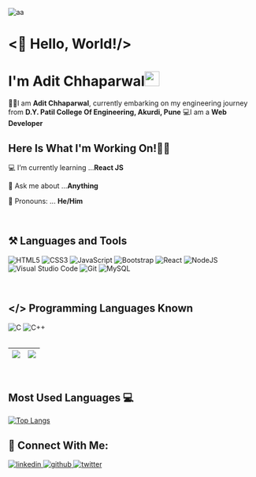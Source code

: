 ![aa](https://user-images.githubusercontent.com/69143883/126328377-3fe143c1-a115-4f16-80d0-811e84bd06c1.jpg)

# <👋 Hello, World!/><br>
# I'm Adit Chhaparwal<img src="https://raw.githubusercontent.com/MartinHeinz/MartinHeinz/master/wave.gif" width="30px"> 
👨‍🎓I am <b>Adit Chhaparwal</b>, currently embarking on my engineering journey from <b>D.Y. Patil College Of Engineering, Akurdi, Pune</b>
💻I am a <b>Web Developer</b> <br>



## Here Is What I'm Working On!👨‍💻

  💻 I’m currently learning ...<strong>React JS</strong>

  🤔 Ask me about ...<strong>Anything</strong>
  
  👦 Pronouns: ... <strong>He/Him</strong>
    
 
 <br>
  
  ## ⚒ Languages and Tools
   <img alt="HTML5" src="https://img.shields.io/badge/html5-f46f36.svg?style=for-the-badge&logo=html5&logoColor=white"/>  <img alt="CSS3" src="https://img.shields.io/badge/css3-f46f36.svg?style=for-the-badge&logo=css3&logoColor=white"/>  <img alt="JavaScript" src="https://img.shields.io/badge/javascript-f46f36.svg?style=for-the-badge&logo=javascript&logoColor=white"/> <img alt="Bootstrap" src="https://img.shields.io/badge/bootstrap-f46f36.svg?style=for-the-badge&logo=bootstrap&logoColor=white"/> <img alt="React" src="https://img.shields.io/badge/react-f46f36.svg?style=for-the-badge&logo=react&logoColor=white"/>  <img alt="NodeJS" src="https://img.shields.io/badge/node.js-f46f36.svg?style=for-the-badge&logo=node-dot-js&logoColor=white"/>   <img alt="Visual Studio Code" src="https://img.shields.io/badge/VisualStudioCode-f46f36.svg?style=for-the-badge&logo=visual-studio-code&logoColor=white"/> <img alt="Git" src="https://img.shields.io/badge/git-f46f36.svg?style=for-the-badge&logo=git&logoColor=white"/>  <img alt="MySQL" src="https://img.shields.io/badge/mysql-f46f36.svg?style=for-the-badge&logo=mysql&logoColor=white"/> 
  
<br>
  
 ## </> Programming Languages Known

 <img alt="C" src="https://img.shields.io/badge/c-f46f36.svg?style=for-the-badge&logo=c&logoColor=white"/> <img alt="C++" src="https://img.shields.io/badge/c++-f46f36.svg?style=for-the-badge&logo=c%2B%2B&logoColor=white"/>
 <br><br>
 
|<img src="https://github-readme-stats.vercel.app/api?username=aditchhaparwal&&show_icons=true&theme=great-gatsby&count_private=true&include_all_commits=true"/>|<img src="https://github-readme-streak-stats.herokuapp.com/?user=aditchhaparwal&theme=great-gatsby"/>|
|---|---|
 <br>
 
 ## Most Used Languages 💻

[![Top Langs](https://github-readme-stats.vercel.app/api/top-langs/?username=aditchhaparwal&layout=compact&theme=great-gatsby)](https://github.com/aditchhaparwal)<br>
 
## 🤝 Connect With Me:  
  
  <div align="left">
 <a href= "https://www.linkedin.com/in/adit-chhaparwal-52b609155/">
<img src=https://img.shields.io/badge/linkedin-f46f36.svg?&style=for-the-badge&logo=linkedin&logoColor=white alt=linkedin style="margin-bottom: 5px;" />
</a>
<a href="https://github.com/aditchhaparwal" target="_blank">
<img src=https://img.shields.io/badge/github-f46f36.svg?&style=for-the-badge&logo=github&logoColor=white alt=github style="margin-bottom: 5px;" />
</a>
<a href="https://twitter.com/adit_02_" target="_blank">
<img src=https://img.shields.io/badge/twitter-f46f36.svg?&style=for-the-badge&logo=twitter&logoColor=white alt=twitter style="margin-bottom: 5px;" />
</a>

  
</div>


